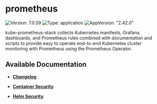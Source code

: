 # prometheus

![Version: 7.0.59](https://img.shields.io/badge/Version-7.0.59-informational?style=flat-square) ![Type: application](https://img.shields.io/badge/Type-application-informational?style=flat-square) ![AppVersion: "2.42.0"](https://img.shields.io/badge/AppVersion-"2.42.0"-informational?style=flat-square)

kube-prometheus-stack collects Kubernetes manifests, Grafana dashboards, and Prometheus rules combined with documentation and scripts to provide easy to operate end-to-end Kubernetes cluster monitoring with Prometheus using the Prometheus Operator.

## Available Documentation

- [**Changelog**](CHANGELOG)

- [**Container Security**](container-security)

- [**Helm Security**](helm-security)


